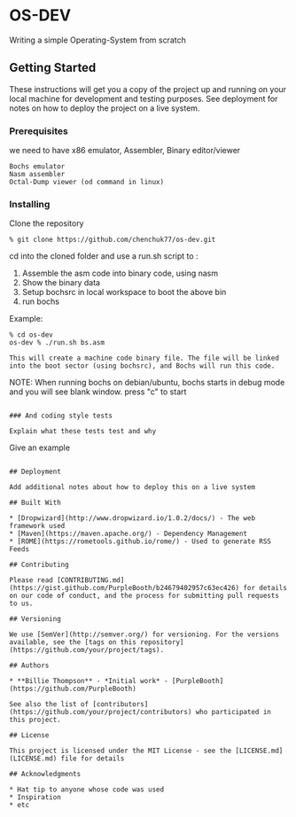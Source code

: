 # OS-DEV

Writing a simple Operating-System from scratch

## Getting Started

These instructions will get you a copy of the project up and running on your local machine for development and testing purposes. See deployment for notes on how to deploy the project on a live system.

### Prerequisites

we need to have x86 emulator, Assembler, Binary editor/viewer
```
Bochs emulator
Nasm assembler
Octal-Dump viewer (od command in linux)

```

### Installing


Clone the repository 

```
% git clone https://github.com/chenchuk77/os-dev.git
```

cd into the cloned folder and use a run.sh script to :

1. Assemble the asm code into binary code, using nasm
2. Show the binary data
3. Setup bochsrc in local workspace to boot the above bin
4. run bochs

Example:
```
% cd os-dev
os-dev % ./run.sh bs.asm

This will create a machine code binary file. The file will be linked into the boot sector (using bochsrc), and Bochs will run this code.

```
NOTE:
When running bochs on debian/ubuntu, bochs starts in debug mode and you will see blank window. press "c" to start
```

### And coding style tests

Explain what these tests test and why

```
Give an example
```

## Deployment

Add additional notes about how to deploy this on a live system

## Built With

* [Dropwizard](http://www.dropwizard.io/1.0.2/docs/) - The web framework used
* [Maven](https://maven.apache.org/) - Dependency Management
* [ROME](https://rometools.github.io/rome/) - Used to generate RSS Feeds

## Contributing

Please read [CONTRIBUTING.md](https://gist.github.com/PurpleBooth/b24679402957c63ec426) for details on our code of conduct, and the process for submitting pull requests to us.

## Versioning

We use [SemVer](http://semver.org/) for versioning. For the versions available, see the [tags on this repository](https://github.com/your/project/tags). 

## Authors

* **Billie Thompson** - *Initial work* - [PurpleBooth](https://github.com/PurpleBooth)

See also the list of [contributors](https://github.com/your/project/contributors) who participated in this project.

## License

This project is licensed under the MIT License - see the [LICENSE.md](LICENSE.md) file for details

## Acknowledgments

* Hat tip to anyone whose code was used
* Inspiration
* etc
